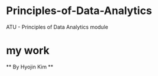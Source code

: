 # Principles-of-Data-Analytics
ATU - Principles of Data Analytics module

# my work
** By Hyojin Kim **